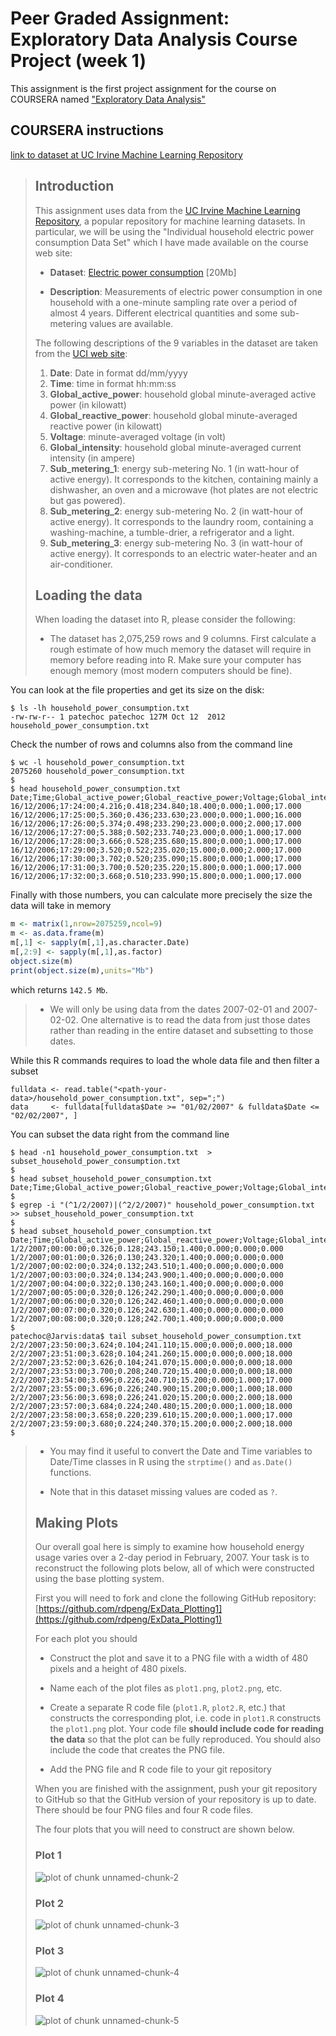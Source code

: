 # Peer Graded Assignment: Exploratory Data Analysis Course Project (week 1)

This assignment is the first project assignment for the course on COURSERA named ["Exploratory Data Analysis"](https://www.coursera.org/learn/exploratory-data-analysis)

## COURSERA instructions

[link to dataset at UC Irvine Machine Learning Repository](https://archive.ics.uci.edu/ml/datasets/Individual+household+electric+power+consumption)

> ## Introduction
> 
> This assignment uses data from
> the <a href="http://archive.ics.uci.edu/ml/">UC Irvine Machine
> Learning Repository</a>, a popular repository for machine learning
> datasets. In particular, we will be using the "Individual household
> electric power consumption Data Set" which I have made available on
> the course web site:
> 
> 
> * <b>Dataset</b>: <a href="https://d396qusza40orc.cloudfront.net/exdata%2Fdata%2Fhousehold_power_consumption.zip">Electric power consumption</a> [20Mb]
> 
> * <b>Description</b>: Measurements of electric power consumption in
> one household with a one-minute sampling rate over a period of almost
> 4 years. Different electrical quantities and some sub-metering values
> are available.
> 
> 
> The following descriptions of the 9 variables in the dataset are taken
> from
> the <a href="https://archive.ics.uci.edu/ml/datasets/Individual+household+electric+power+consumption">UCI
> web site</a>:
> 
> <ol>
> <li><b>Date</b>: Date in format dd/mm/yyyy </li>
> <li><b>Time</b>: time in format hh:mm:ss </li>
> <li><b>Global_active_power</b>: household global minute-averaged active power (in kilowatt) </li>
> <li><b>Global_reactive_power</b>: household global minute-averaged reactive power (in kilowatt) </li>
> <li><b>Voltage</b>: minute-averaged voltage (in volt) </li>
> <li><b>Global_intensity</b>: household global minute-averaged current intensity (in ampere) </li>
> <li><b>Sub_metering_1</b>: energy sub-metering No. 1 (in watt-hour of active energy). It corresponds to the kitchen, containing mainly a dishwasher, an oven and a microwave (hot plates are not electric but gas powered). </li>
> <li><b>Sub_metering_2</b>: energy sub-metering No. 2 (in watt-hour of active energy). It corresponds to the laundry room, containing a washing-machine, a tumble-drier, a refrigerator and a light. </li>
> <li><b>Sub_metering_3</b>: energy sub-metering No. 3 (in watt-hour of active energy). It corresponds to an electric water-heater and an air-conditioner.</li>
> </ol>
> 
> ## Loading the data
> 
> 
> 
> 
> 
> When loading the dataset into R, please consider the following:
> 
> * The dataset has 2,075,259 rows and 9 columns. First
> calculate a rough estimate of how much memory the dataset will require
> in memory before reading into R. Make sure your computer has enough
> memory (most modern computers should be fine).

You can look at the file properties and get its size on the disk:

```shell
$ ls -lh household_power_consumption.txt 
-rw-rw-r-- 1 patechoc patechoc 127M Oct 12  2012 household_power_consumption.txt
```

Check the number of rows and columns also from the command line
```shell
$ wc -l household_power_consumption.txt
2075260 household_power_consumption.txt
$
$ head household_power_consumption.txt 
Date;Time;Global_active_power;Global_reactive_power;Voltage;Global_intensity;Sub_metering_1;Sub_metering_2;Sub_metering_3
16/12/2006;17:24:00;4.216;0.418;234.840;18.400;0.000;1.000;17.000
16/12/2006;17:25:00;5.360;0.436;233.630;23.000;0.000;1.000;16.000
16/12/2006;17:26:00;5.374;0.498;233.290;23.000;0.000;2.000;17.000
16/12/2006;17:27:00;5.388;0.502;233.740;23.000;0.000;1.000;17.000
16/12/2006;17:28:00;3.666;0.528;235.680;15.800;0.000;1.000;17.000
16/12/2006;17:29:00;3.520;0.522;235.020;15.000;0.000;2.000;17.000
16/12/2006;17:30:00;3.702;0.520;235.090;15.800;0.000;1.000;17.000
16/12/2006;17:31:00;3.700;0.520;235.220;15.800;0.000;1.000;17.000
16/12/2006;17:32:00;3.668;0.510;233.990;15.800;0.000;1.000;17.000
```

Finally with those numbers, you can calculate more precisely the size the data will take in memory

```R
m <- matrix(1,nrow=2075259,ncol=9)
m <- as.data.frame(m)
m[,1] <- sapply(m[,1],as.character.Date)
m[,2:9] <- sapply(m[,1],as.factor)
object.size(m)
print(object.size(m),units="Mb")
```

which returns `142.5 Mb`.


> 
> * We will only be using data from the dates 2007-02-01 and
> 2007-02-02. One alternative is to read the data from just those dates
> rather than reading in the entire dataset and subsetting to those
> dates.

While this R commands requires to load the whole data file and then filter a subset

```shell
fulldata <- read.table("<path-your-data>/household_power_consumption.txt", sep=";")
data     <- fulldata[fulldata$Date >= "01/02/2007" & fulldata$Date <= "02/02/2007", ]
```

You can subset the data right from the command line

```shell
$ head -n1 household_power_consumption.txt  > subset_household_power_consumption.txt 
$
$ head subset_household_power_consumption.txt 
Date;Time;Global_active_power;Global_reactive_power;Voltage;Global_intensity;Sub_metering_1;Sub_metering_2;Sub_metering_3
$
$ egrep -i "(^1/2/2007)|(^2/2/2007)" household_power_consumption.txt  >> subset_household_power_consumption.txt
$
$ head subset_household_power_consumption.txt 
Date;Time;Global_active_power;Global_reactive_power;Voltage;Global_intensity;Sub_metering_1;Sub_metering_2;Sub_metering_3
1/2/2007;00:00:00;0.326;0.128;243.150;1.400;0.000;0.000;0.000
1/2/2007;00:01:00;0.326;0.130;243.320;1.400;0.000;0.000;0.000
1/2/2007;00:02:00;0.324;0.132;243.510;1.400;0.000;0.000;0.000
1/2/2007;00:03:00;0.324;0.134;243.900;1.400;0.000;0.000;0.000
1/2/2007;00:04:00;0.322;0.130;243.160;1.400;0.000;0.000;0.000
1/2/2007;00:05:00;0.320;0.126;242.290;1.400;0.000;0.000;0.000
1/2/2007;00:06:00;0.320;0.126;242.460;1.400;0.000;0.000;0.000
1/2/2007;00:07:00;0.320;0.126;242.630;1.400;0.000;0.000;0.000
1/2/2007;00:08:00;0.320;0.128;242.700;1.400;0.000;0.000;0.000
$
patechoc@Jarvis:data$ tail subset_household_power_consumption.txt 
2/2/2007;23:50:00;3.624;0.104;241.110;15.000;0.000;0.000;18.000
2/2/2007;23:51:00;3.628;0.104;241.260;15.000;0.000;0.000;18.000
2/2/2007;23:52:00;3.626;0.104;241.070;15.000;0.000;0.000;18.000
2/2/2007;23:53:00;3.700;0.208;240.720;15.400;0.000;0.000;18.000
2/2/2007;23:54:00;3.696;0.226;240.710;15.200;0.000;1.000;17.000
2/2/2007;23:55:00;3.696;0.226;240.900;15.200;0.000;1.000;18.000
2/2/2007;23:56:00;3.698;0.226;241.020;15.200;0.000;2.000;18.000
2/2/2007;23:57:00;3.684;0.224;240.480;15.200;0.000;1.000;18.000
2/2/2007;23:58:00;3.658;0.220;239.610;15.200;0.000;1.000;17.000
2/2/2007;23:59:00;3.680;0.224;240.370;15.200;0.000;2.000;18.000
$ 
```
 
> * You may find it useful to convert the Date and Time variables to
> Date/Time classes in R using the `strptime()` and `as.Date()`
> functions.
> 
> * Note that in this dataset missing values are coded as `?`.
> 
> 
> ## Making Plots
> 
> Our overall goal here is simply to examine how household energy usage
> varies over a 2-day period in February, 2007. Your task is to
> reconstruct the following plots below, all of which were constructed
> using the base plotting system.
> 
> First you will need to fork and clone the following GitHub repository:
> [https://github.com/rdpeng/ExData_Plotting1](https://github.com/rdpeng/ExData_Plotting1)
> 
> 
> For each plot you should
> 
> * Construct the plot and save it to a PNG file with a width of 480
> pixels and a height of 480 pixels.
> 
> * Name each of the plot files as `plot1.png`, `plot2.png`, etc.
> 
> * Create a separate R code file (`plot1.R`, `plot2.R`, etc.) that
> constructs the corresponding plot, i.e. code in `plot1.R` constructs
> the `plot1.png` plot. Your code file **should include code for reading
> the data** so that the plot can be fully reproduced. You should also
> include the code that creates the PNG file.
> 
> * Add the PNG file and R code file to your git repository
> 
> When you are finished with the assignment, push your git repository to
> GitHub so that the GitHub version of your repository is up to
> date. There should be four PNG files and four R code files.
> 
> 
> The four plots that you will need to construct are shown below. 
> 
> 
> ### Plot 1
> 
> 
> ![plot of chunk unnamed-chunk-2](figure/unnamed-chunk-2.png) 
> 
> 
> ### Plot 2
> 
> ![plot of chunk unnamed-chunk-3](figure/unnamed-chunk-3.png) 
> 
> 
> ### Plot 3
> 
> ![plot of chunk unnamed-chunk-4](figure/unnamed-chunk-4.png) 
> 
> 
> ### Plot 4
> 
> ![plot of chunk unnamed-chunk-5](figure/unnamed-chunk-5.png) 


